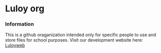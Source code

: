 # Luloy org

### Information
This is a github oraganization intended only for specific people to use and store files for school purposes.
Visit our development website here: [Luloyweb](https://luloy.netlify.app)
